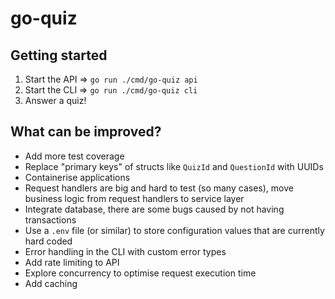 # go-quiz

## Getting started
1. Start the API => `go run ./cmd/go-quiz api`
2. Start the CLI => `go run ./cmd/go-quiz cli`
3. Answer a quiz!

## What can be improved?
* Add more test coverage
* Replace "primary keys" of structs like `QuizId` and `QuestionId` with UUIDs
* Containerise applications
* Request handlers are big and hard to test (so many cases), move business logic from request handlers to service layer
* Integrate database, there are some bugs caused by not having transactions
* Use a `.env` file (or similar) to store configuration values that are currently hard coded
* Error handling in the CLI with custom error types
* Add rate limiting to API
* Explore concurrency to optimise request execution time
* Add caching